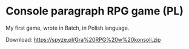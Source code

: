 # Console paragraph RPG game (PL)

My first game, wrote in Batch, in Polish language.

Download: https://spyze.pl/Gra%20RPG%20w%20konsoli.zip
